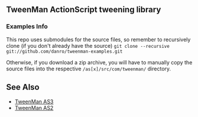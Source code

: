 TweenMan ActionScript tweening library
--------------------------------------

### Examples Info ###

This repo uses submodules for the source files, so remember to recursively clone (if you don't already have the source)
`git clone --recursive git://github.com/danro/tweenman-examples.git`

Otherwise, if you download a zip archive, you will have to manually copy the source files into the respective `/as[x]/src/com/tweenman/` directory.

See Also
--------

* [TweenMan AS3](http://github.com/danro/tweenman-as3)
* [TweenMan AS2](http://github.com/danro/tweenman-as2)
